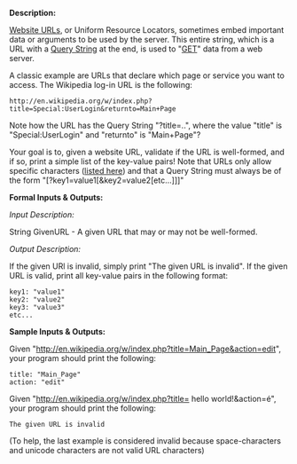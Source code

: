 **Description:**

[Website URLs](http://en.wikipedia.org/wiki/Uniform_resource_locator), or Uniform Resource Locators, sometimes embed important data or arguments to be used by the server. This entire string, which is a URL with a [Query String](http://en.wikipedia.org/wiki/Query_string) at the end, is used to "[GET](http://en.wikipedia.org/wiki/GET_(HTTP)#Request_methods)" data from a web server.

A classic example are URLs that declare which page or service you want to access. The Wikipedia log-in URL is the following:

    http://en.wikipedia.org/w/index.php?title=Special:UserLogin&returnto=Main+Page

Note how the URL has the Query String "?title=..", where the value "title" is "Special:UserLogin" and "returnto" is "Main+Page"?

Your goal is to, given a website URL, validate if the URL is well-formed, and if so, print a simple list of the key-value pairs! Note that URLs only allow specific characters ([listed here](http://en.wikipedia.org/wiki/Uniform_resource_locator#List_of_allowed_URL_characters)) and that a Query String must always be of the form "<base-URL>[?key1=value1[&key2=value2[etc...]]]"

**Formal Inputs & Outputs:**

*Input Description:*

String GivenURL - A given URL that may or may not be well-formed.

*Output Description:*

If the given URl is invalid, simply print "The given URL is invalid". If the given URL is valid, print all key-value pairs in the following format:

    key1: "value1"
    key2: "value2"
    key3: "value3"
    etc...

**Sample Inputs & Outputs:**

Given "http://en.wikipedia.org/w/index.php?title=Main_Page&action=edit", your program should print the following:

    title: "Main_Page"
    action: "edit"

Given "http://en.wikipedia.org/w/index.php?title= hello world!&action=é", your program should print the following:

    The given URL is invalid

(To help, the last example is considered invalid because space-characters and unicode characters are not valid URL characters)